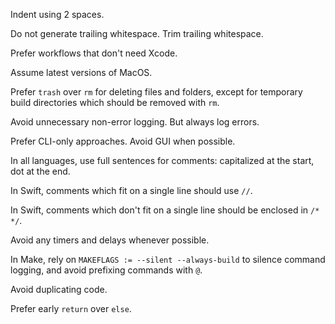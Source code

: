 Indent using 2 spaces.

Do not generate trailing whitespace. Trim trailing whitespace.

Prefer workflows that don't need Xcode.

Assume latest versions of MacOS.

Prefer `trash` over `rm` for deleting files and folders, except for temporary build directories which should be removed with `rm`.

Avoid unnecessary non-error logging. But always log errors.

Prefer CLI-only approaches. Avoid GUI when possible.

In all languages, use full sentences for comments: capitalized at the start, dot at the end.

In Swift, comments which fit on a single line should use `//`.

In Swift, comments which don't fit on a single line should be enclosed in `/* */`.

Avoid any timers and delays whenever possible.

In Make, rely on `MAKEFLAGS := --silent --always-build` to silence command logging, and avoid prefixing commands with `@`.

Avoid duplicating code.

Prefer early `return` over `else`.